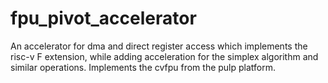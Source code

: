 # fpu_pivot_accelerator
An accelerator for dma and direct register access which implements the risc-v F extension, while adding acceleration for the simplex algorithm and similar operations. 
Implements the cvfpu from the pulp platform.

